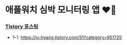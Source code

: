 # 애플워치 심박 모니터링 앱 ❤️‍🔥

### [Tistory 포스팅](https://ju-hyang.tistory.com/category/iOS/WatchOS)
- 1-1. https://ju-hyang.tistory.com/51?category=951725

